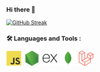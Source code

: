 ### Hi there 👋

[![GitHub Streak](https://streak-stats.demolab.com/?user=iamnora&theme=dark-smoky)](https://git.io/streak-stats)

### :hammer_and_wrench: Languages and Tools :
<div>
  
 
  
  <img src="https://github.com/devicons/devicon/blob/master/icons/javascript/javascript-original.svg" title="JavaScript" alt="JavaScript" width="40" height="40"/>&nbsp;
  <img src="https://github.com/devicons/devicon/blob/master/icons/nodejs/nodejs-original.svg" title="Node" alt="Node" width="40" height="40"/>&nbsp; 
  <img src="https://github.com/devicons/devicon/blob/master/icons/express/express-original.svg" title="Express" alt="Express" width="40" height="40"/>&nbsp; 
  <img src="https://github.com/devicons/devicon/blob/master/icons/mongodb/mongodb-original.svg?short_path=a5d3707" title="Express" alt="Express" width="40" height="40"/>&nbsp; 
  <img src="https://github.com/devicons/devicon/blob/master/icons/laravel/laravel-original.svg" title="Laravel" alt="Express" width="40" height="40"/>&nbsp;


</div>

<!--
**iamnora/iamnora** is a ✨ _special_ ✨ repository because its `README.md` (this file) appears on your GitHub profile.

Here are some ideas to get you started:

- 🔭 I’m currently working on ...
- 🌱 I’m currently learning ...
- 👯 I’m looking to collaborate on ...
- 🤔 I’m looking for help with ...
- 💬 Ask me about ...
- 📫 How to reach me: ...
- 😄 Pronouns: ...
- ⚡ Fun fact: ...
-->
